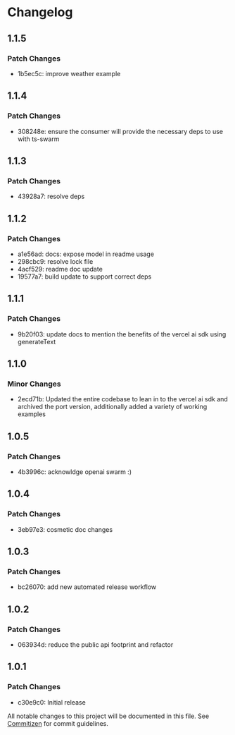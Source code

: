 # Changelog

## 1.1.5

### Patch Changes

- 1b5ec5c: improve weather example

## 1.1.4

### Patch Changes

- 308248e: ensure the consumer will provide the necessary deps to use with ts-swarm

## 1.1.3

### Patch Changes

- 43928a7: resolve deps

## 1.1.2

### Patch Changes

- a1e56ad: docs: expose model in readme usage
- 298cbc9: resolve lock file
- 4acf529: readme doc update
- 19577a7: build update to support correct deps

## 1.1.1

### Patch Changes

- 9b20f03: update docs to mention the benefits of the vercel ai sdk using generateText

## 1.1.0

### Minor Changes

- 2ecd71b: Updated the entire codebase to lean in to the vercel ai sdk and archived the port version, additionally added a variety of working examples

## 1.0.5

### Patch Changes

- 4b3996c: acknowldge openai swarm :)

## 1.0.4

### Patch Changes

- 3eb97e3: cosmetic doc changes

## 1.0.3

### Patch Changes

- bc26070: add new automated release workflow

## 1.0.2

### Patch Changes

- 063934d: reduce the public api footprint and refactor

## 1.0.1

### Patch Changes

- c30e9c0: Initial release

All notable changes to this project will be documented in this file. See [Commitizen](https://commitizen-tools.github.io/commitizen/) for commit guidelines.
